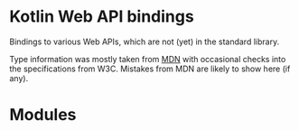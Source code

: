 # Kotlin Web API bindings
Bindings to various Web APIs, which are not (yet) in the standard library.

Type information was mostly taken from [MDN](https://developer.mozilla.org)
with occasional checks into the specifications from W3C. Mistakes from
MDN are likely to show here (if any).

# Modules
